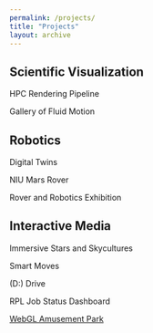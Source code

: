 ```yaml
---
permalink: /projects/
title: "Projects"
layout: archive
---
```


## Scientific Visualization

HPC Rendering Pipeline

Gallery of Fluid Motion

## Robotics

Digital Twins

NIU Mars Rover

Rover and Robotics Exhibition

## Interactive Media

Immersive Stars and Skycultures 

Smart Moves

(D:) Drive

RPL Job Status Dashboard

[WebGL Amusement Park](/assets/interactive/ParkA4/park.html)
